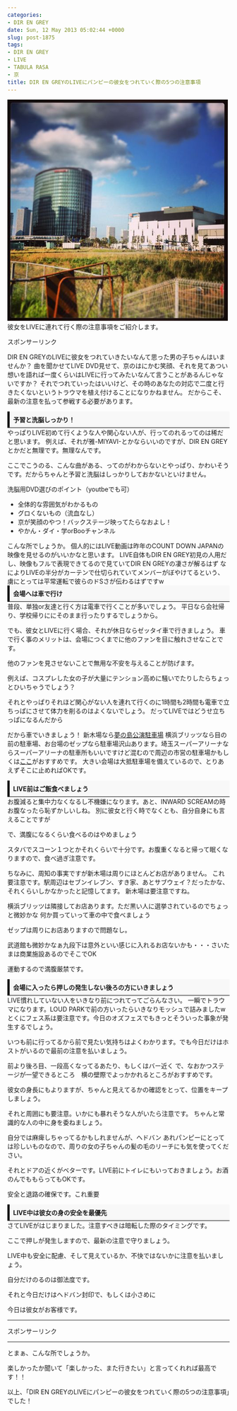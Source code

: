 ```yaml
---
categories:
- DIR EN GREY
date: Sun, 12 May 2013 05:02:44 +0000
slug: post-1875
tags:
- DIR EN GREY
- LIVE
- TABULA RASA
- 京
title: DIR EN GREYのLIVEにパンピーの彼女をつれていく際の5つの注意事項
---
```


![](images/slooProImg_20130504025206.jpg)彼女をLIVEに連れて行く際の注意事項をご紹介します。<!--more-->






スポンサーリンク
<script type="text/javascript">// <![CDATA[ google_ad_client = "ca-pub-5375836130573295"; /* PR */ google_ad_slot = "2148320167"; google_ad_width = 468; google_ad_height = 15; // ]]></script>
<script type="text/javascript" src="http://pagead2.googlesyndication.com/pagead/show_ads.js">// <![CDATA[ // ]]></script>

DIR EN GREYのLIVEに彼女をつれていきたいなんて思った男の子ちゃんはいませんか？
曲を聞かせてLIVE DVD見せて、京のはにかむ笑顔、それを見てあつい想いを語れば一度くらいはLIVEに行ってみたいなんて言うことがあるんじゃないですか？
それでつれていったはいいけど、その時のあなたの対応で二度と行きたくないというトラウマを植え付けることになりかねません。
だからこそ、最新の注意を払って参戦する必要があります。
<div style="padding: 8px 8px; border-color: #000000; border-width: 0 0 1px 5px; border-style: solid; background: #F8F8F8;"><b>予習と洗脳しっかり！</b></div>
やっぱりLIVE初めて行くような人や関心ない人が、行ってのれるってのは稀だと思います。
例えば、それが雅-MIYAVI-とかならいいのですが、DIR EN GREYとかだと無理です。無理なんです。

ここでこうのる、こんな曲がある、ってのがわからないとやっぱり、かわいそうです。だからちゃんと予習と洗脳はしっかりしておかないといけません。

洗脳用DVD選びのポイント（youtbeでも可）
<ul>
 	<li>全体的な雰囲気がわかるもの</li>
 	<li>グロくないもの（流血なし）</li>
 	<li>京が笑顔のやつ！バックステージ映ってたらなおよし！</li>
 	<li>やかん・ダイ・学orBooチャンネル</li>
</ul>
こんな所でしょうか。
個人的にはLIVE動画は昨年のCOUNT DOWN JAPANの映像を見せるのがいいかなと思います。
LIVE自体もDIR EN GREY初見の人用だし、映像もフルで表現できてるので見ていてDIR EN GREYの凄さが解るはず
なによりLIVEの半分がカーテンで仕切られていてメンバーがぼやけてるという、虜にとっては平常運転で彼らのドSさが伝わるはずですw
<div style="padding: 8px 8px; border-color: #000000; border-width: 0 0 1px 5px; border-style: solid; background: #F8F8F8;"><b>会場へは車で行け</b></div>
普段、単独or友達と行く方は電車で行くことが多いでしょう。
平日なら会社帰り、学校帰りににそのまま行ったりするでしょうから。

でも、彼女とLIVEに行く場合、それが休日ならゼッタイ車で行きましょう。
車で行く事のメリットは、会場につくまでに他のファンを目に触れさせなことです。

他のファンを見させないことで無用な不安を与えることが防げます。

例えば、コスプレした女の子が大量にテンション高めに騒いでたりしたらちょっとひいちゃうでしょう？

それとやっぱりそれほど関心がない人を連れて行くのに1時間も2時間も電車で立ちっぱにさせて体力を削るのはよくないでしょう。
だってLIVEではどうせ立ちっぱになるんだから

だから車でいきましょう！
新木場なら<a title="夢の島公演駐車場" href="https://maps.google.co.jp/maps?q=%E5%A4%A2%E3%81%AE%E5%B3%B6%E5%85%AC%E5%9C%92%E7%AC%AC%EF%BC%91%E9%A7%90%E8%BB%8A%E5%A0%B4,+%E3%80%92136-0081+%E6%9D%B1%E4%BA%AC%E9%83%BD%E6%B1%9F%E6%9D%B1%E5%8C%BA%E5%A4%A2%E3%81%AE%E5%B3%B6%EF%BC%93%E4%B8%81%E7%9B%AE%EF%BC%92&amp;hl=ja&amp;ie=UTF8&amp;sll=35.648143,139.828487&amp;sspn=0.019791,0.01929&amp;t=h&amp;brcurrent=3,0x60188823f2bda121:0x559e9c1bb1899688,0&amp;ttype=now&amp;noexp=0&amp;noal=0&amp;sort=def&amp;hq=%E5%A4%A2%E3%81%AE%E5%B3%B6%E5%85%AC%E5%9C%92%E7%AC%AC%EF%BC%91%E9%A7%90%E8%BB%8A%E5%A0%B4,+%E3%80%92&amp;hnear=%E6%9D%B1%E4%BA%AC%E9%83%BD%E6%B1%9F%E6%9D%B1%E5%8C%BA%E5%A4%A2%E3%81%AE%E5%B3%B6%EF%BC%93%E4%B8%81%E7%9B%AE%EF%BC%92&amp;z=16" target="_blank" rel="noopener">夢の島公演駐車場</a>
横浜ブリッツなら目の前の駐車場、お台場のゼップなら駐車場沢山あります。埼玉スーパーアリーナならスーパーアリーナの駐車所もいいですけど混むので周辺の市営の駐車場かもしくは<a title="ここ" href="https://maps.google.co.jp/maps?q=35.888722,+139.629976&amp;hl=ja&amp;sll=35.888699,139.630044&amp;sspn=0.001233,0.001206&amp;t=h&amp;brcurrent=3,0x6018c10ab3e4d2ad:0xd355b455fda09c0f,0,0x6018c10ab6228efb:0xd44d4bf75400a77e&amp;ttype=now&amp;noexp=0&amp;noal=0&amp;sort=def&amp;z=17&amp;start=0" target="_blank" rel="noopener">ここ</a>がおすすめです。
大きい会場は大抵駐車場を備えているので、とりあえずそこに止めればOKです。
<div style="padding: 8px 8px; border-color: #000000; border-width: 0 0 1px 5px; border-style: solid; background: #F8F8F8;"><b>LIVE前はご飯食べましょう</b></div>
お腹減ると集中力なくなるし不機嫌になります。あと、INWARD SCREAMの時お腹なったら恥ずかしいしね。
別に彼女と行く時でなくとも、自分自身にも言えることですが

で、満腹になるくらい食べるのはやめましょう

スタバでスコーン１つとかそれくらいで十分です。お腹重くなると帰って眠くなりますので、食べ過ぎ注意です。

ちなみに、周知の事実ですが新木場は周りにほとんどお店がありません。
これ要注意です。駅周辺はセブンイレブン、すき家、あとサブウェイ？だったかな、それくらいしかなかったと記憶してます。
新木場は要注意ですね。

横浜ブリッツは隣接してお店あります。ただ黒い人に選挙されているのでちょっと微妙かな
何か買っていって車の中で食べましょう

ゼップは周りにお店ありますので問題なし。

武道館も微妙かなぁ九段下は意外といい感じに入れるお店ないかも・・・さいたまは商業施設あるのでそこでOK

運動するので満腹厳禁です。
<div style="padding: 8px 8px; border-color: #000000; border-width: 0 0 1px 5px; border-style: solid; background: #F8F8F8;"><b>会場に入ったら押しの発生しない後ろの方にいきましょう</b></div>
LIVE慣れしていない人をいきなり前につれてってごらんなさい。
一瞬でトラウマになります。LOUD PARKで前の方いったらいきなりモッシュで詰みましたw
とくにフェス系は要注意です。今日のオズフェスでもきっとそういった事象が発生するでしょう。

いつも前に行ってるから前で見たい気持ちはよくわかります。でも今日だけはホストがいるので最前の注意を払いましょう。

前より後ろ目、一段高くなってるあたり、もしくはバー近く
で、なおかつステージが一望できるところ　横の壁際でよっかかれるところがおすすめです。

彼女の身長にもよりますが、ちゃんと見えてるかの確認をとって、位置をキープしましょう。

それと周囲にも要注意。いかにも暴れそうな人がいたら注意です。
ちゃんと常識的な人の中に身を委ねましょう。

自分では麻痺しちゃってるかもしれませんが、ヘドバン
あれパンピーにとっては珍しいものなので、周りの女の子ちゃんの髪の毛のリーチにも気を使ってください。

それとドアの近くがベターです。LIVE前にトイレにもいっておきましょう。お酒のんでももらってもOKです。

安全と退路の確保です。これ重要
<div style="padding: 8px 8px; border-color: #000000; border-width: 0 0 1px 5px; border-style: solid; background: #F8F8F8;"><b>LIVE中は彼女の身の安全を最優先</b></div>
さてLIVEがはじまりました。注意すべきは暗転した際のタイミングです。

ここで押しが発生しますので、最新の注意で守りましょう。

LIVE中も安全に配慮、そして見えているか、不快ではないかに注意を払いましょう。

自分だけのるのは御法度です。

それと今日だけはヘドバン封印で、もしくは小さめに

今日は彼女がお客様です。

<hr />

スポンサーリンク
<script type="text/javascript">// <![CDATA[ google_ad_client = "ca-pub-5375836130573295"; /* PR */ google_ad_slot = "2148320167"; google_ad_width = 468; google_ad_height = 15; // ]]></script>
<script type="text/javascript" src="http://pagead2.googlesyndication.com/pagead/show_ads.js">// <![CDATA[ // ]]></script>

<hr />

とまぁ、こんな所でしょうか。

楽しかったか聞いて「楽しかった、また行きたい」と言ってくれれば最高です！！

以上、「DIR EN GREYのLIVEにパンピーの彼女をつれていく際の5つの注意事項」でした！
